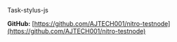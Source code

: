 Task-stylus-js

**GitHub:** [https://github.com/AJTECH001/nitro-testnode](https://github.com/AJTECH001/nitro-testnode)


